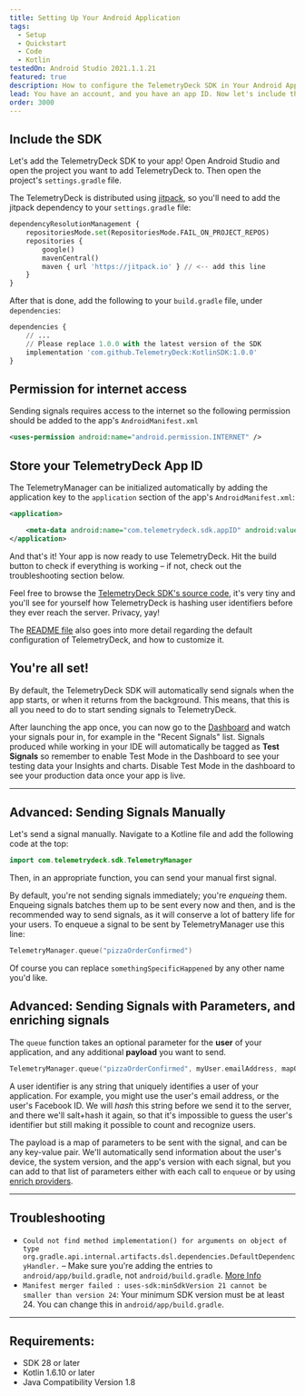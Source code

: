 ```yaml
---
title: Setting Up Your Android Application
tags:
  - Setup
  - Quickstart
  - Code
  - Kotlin
testedOn: Android Studio 2021.1.1.21
featured: true
description: How to configure the TelemetryDeck SDK in Your Android Application
lead: You have an account, and you have an app ID. Now let's include the TelemetryClient Kotlin Package in your application.
order: 3000
---
```


## Include the SDK

Let's add the TelemetryDeck SDK to your app! Open Android Studio and open the project you want to add TelemetryDeck to. Then open the project's `settings.gradle` file.

The TelemetryDeck is distributed using [jitpack](https://jitpack.io/), so you'll need to add the jitpack dependency to your `settings.gradle` file:

```python
dependencyResolutionManagement {
    repositoriesMode.set(RepositoriesMode.FAIL_ON_PROJECT_REPOS)
    repositories {
        google()
        mavenCentral()
        maven { url 'https://jitpack.io' } // <-- add this line
    }
}
```

After that is done, add the following to your `build.gradle` file, under `dependencies`:

```python
dependencies {
    // ...
    // Please replace 1.0.0 with the latest version of the SDK
    implementation 'com.github.TelemetryDeck:KotlinSDK:1.0.0'
}
```

## Permission for internet access

Sending signals requires access to the internet so the following permission should be added to the app's `AndroidManifest.xml`

```xml
<uses-permission android:name="android.permission.INTERNET" />
```

## Store your TelemetryDeck App ID

The TelemetryManager can be initialized automatically by adding the application key to the `application` section of the app's `AndroidManifest.xml`:

```xml
<application>

    <meta-data android:name="com.telemetrydeck.sdk.appID" android:value="XXXXXXXX-XXXX-XXXX-XXXX-XXXXXXXXXXXX" />
</application>
```

And that's it! Your app is now ready to use TelemetryDeck. Hit the build button to check if everything is working – if not, check out the troubleshooting section below.

Feel free to browse the [TelemetryDeck SDK's source code](https://github.com/TelemetryDeck/KotlinSDK), it's very tiny and you'll see for yourself how TelemetryDeck is hashing user identifiers before they ever reach the server. Privacy, yay!

The [README file](https://github.com/TelemetryDeck/KotlinSDK/blob/main/README.md) also goes into more detail regarding the default configuration of TelemetryDeck, and how to customize it.

## You're all set!

By default, the TelemetryDeck SDK will automatically send signals when the app starts, or when it returns from the background. This means, that this is all you need to do to start sending signals to TelemetryDeck.

After launching the app once, you can now go to the [Dashboard](https://dashboard.telemetrydeck.com/) and watch your signals pour in, for example in the "Recent Signals" list. Signals produced while working in your IDE will automatically be tagged as **Test Signals** so remember to enable Test Mode in the Dashboard to see your testing data your Insights and charts. Disable Test Mode in the dashboard to see your production data once your app is live.

---

## Advanced: Sending Signals Manually

Let's send a signal manually. Navigate to a Kotline file and add the following code at the top:

```kotlin
import com.telemetrydeck.sdk.TelemetryManager
```

Then, in an appropriate function, you can send your manual first signal.

By default, you're not sending signals immediately; you're _enqueing_ them. Enqueing signals batches them up to be sent every now and then, and is the recommended way to send signals, as it will conserve a lot of battery life for your users. To enqueue a signal to be sent by TelemetryManager use this line:

```kotlin
TelemetryManager.queue("pizzaOrderConfirmed")
```

Of course you can replace `somethingSpecificHappened` by any other name you'd like.

## Advanced: Sending Signals with Parameters, and enriching signals

The `queue` function takes an optional parameter for the **user** of your application, and any additional **payload** you want to send.

```kotlin
TelemetryManager.queue("pizzaOrderConfirmed", myUser.emailAddress, mapOf("pizzaType" to "hawaii"))
```

A user identifier is any string that uniquely identifies a user of your application. For example, you might use the user's email address, or the user's Facebook ID. We will _hash_ this string before we send it to the server, and there we'll salt+hash it again, so that it's impossible to guess the user's identifier but still making it possible to count and recognize users.

The payload is a map of parameters to be sent with the signal, and can be any key-value pair. We'll automatically send information about the user's device, the system version, and the app's version with each signal, but you can add to that list of parameters either with each call to `enqueue` or by using [enrich providers](https://github.com/TelemetryDeck/KotlinSDK#custom-telemetry).

---

## Troubleshooting

- `Could not find method implementation() for arguments on object of type org.gradle.api.internal.artifacts.dsl.dependencies.DefaultDependencyHandler.` – Make sure you're adding the entries to `android/app/build.gradle`, not `android/build.gradle`. [More Info](https://stackoverflow.com/questions/45615474/gradle-error-could-not-find-method-implementation-for-arguments-com-android)
- `Manifest merger failed : uses-sdk:minSdkVersion 21 cannot be smaller than version 24`: Your minimum SDK version must be at least 24. You can change this in `android/app/build.gradle`.

---

## Requirements:

- SDK 28 or later
- Kotlin 1.6.10 or later
- Java Compatibility Version 1.8
